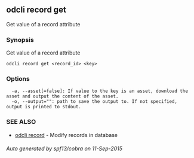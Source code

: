 ## odcli record get

Get value of a record attribute

### Synopsis


Get value of a record attribute

```
odcli record get <record_id> <key>
```

### Options

```
  -a, --asset[=false]: If value to the key is an asset, download the asset and output the content of the asset.
  -o, --output="": path to save the output to. If not specified, output is printed to stdout.
```

### SEE ALSO
* [odcli record](odcli_record.md)	 - Modify records in database

###### Auto generated by spf13/cobra on 11-Sep-2015
